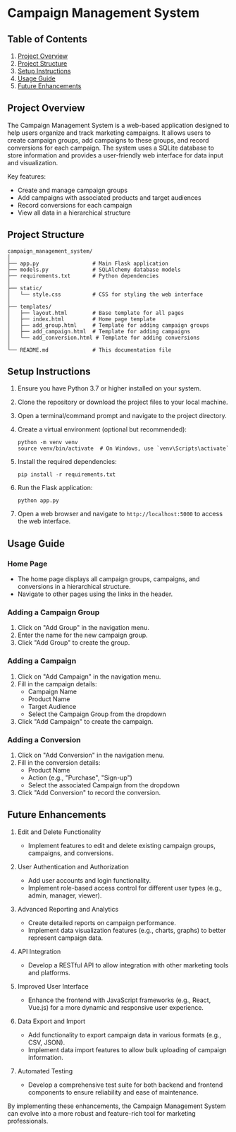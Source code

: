 # Campaign Management System

## Table of Contents
1. [Project Overview](#project-overview)
2. [Project Structure](#project-structure)
3. [Setup Instructions](#setup-instructions)
4. [Usage Guide](#usage-guide)
5. [Future Enhancements](#future-enhancements)

## Project Overview

The Campaign Management System is a web-based application designed to help users organize and track marketing campaigns. It allows users to create campaign groups, add campaigns to these groups, and record conversions for each campaign. The system uses a SQLite database to store information and provides a user-friendly web interface for data input and visualization.

Key features:
- Create and manage campaign groups
- Add campaigns with associated products and target audiences
- Record conversions for each campaign
- View all data in a hierarchical structure

## Project Structure

```
campaign_management_system/
│
├── app.py                 # Main Flask application
├── models.py              # SQLAlchemy database models
├── requirements.txt       # Python dependencies
│
├── static/
│   └── style.css          # CSS for styling the web interface
│
├── templates/
│   ├── layout.html        # Base template for all pages
│   ├── index.html         # Home page template
│   ├── add_group.html     # Template for adding campaign groups
│   ├── add_campaign.html  # Template for adding campaigns
│   └── add_conversion.html # Template for adding conversions
│
└── README.md              # This documentation file
```

## Setup Instructions

1. Ensure you have Python 3.7 or higher installed on your system.

2. Clone the repository or download the project files to your local machine.

3. Open a terminal/command prompt and navigate to the project directory.

4. Create a virtual environment (optional but recommended):
   ```
   python -m venv venv
   source venv/bin/activate  # On Windows, use `venv\Scripts\activate`
   ```

5. Install the required dependencies:
   ```
   pip install -r requirements.txt
   ```

6. Run the Flask application:
   ```
   python app.py
   ```

7. Open a web browser and navigate to `http://localhost:5000` to access the web interface.

## Usage Guide

### Home Page
- The home page displays all campaign groups, campaigns, and conversions in a hierarchical structure.
- Navigate to other pages using the links in the header.

### Adding a Campaign Group
1. Click on "Add Group" in the navigation menu.
2. Enter the name for the new campaign group.
3. Click "Add Group" to create the group.

### Adding a Campaign
1. Click on "Add Campaign" in the navigation menu.
2. Fill in the campaign details:
   - Campaign Name
   - Product Name
   - Target Audience
   - Select the Campaign Group from the dropdown
3. Click "Add Campaign" to create the campaign.

### Adding a Conversion
1. Click on "Add Conversion" in the navigation menu.
2. Fill in the conversion details:
   - Product Name
   - Action (e.g., "Purchase", "Sign-up")
   - Select the associated Campaign from the dropdown
3. Click "Add Conversion" to record the conversion.

## Future Enhancements

1. Edit and Delete Functionality
   - Implement features to edit and delete existing campaign groups, campaigns, and conversions.

2. User Authentication and Authorization
   - Add user accounts and login functionality.
   - Implement role-based access control for different user types (e.g., admin, manager, viewer).

3. Advanced Reporting and Analytics
   - Create detailed reports on campaign performance.
   - Implement data visualization features (e.g., charts, graphs) to better represent campaign data.

4. API Integration
   - Develop a RESTful API to allow integration with other marketing tools and platforms.

5. Improved User Interface
   - Enhance the frontend with JavaScript frameworks (e.g., React, Vue.js) for a more dynamic and responsive user experience.

6. Data Export and Import
   - Add functionality to export campaign data in various formats (e.g., CSV, JSON).
   - Implement data import features to allow bulk uploading of campaign information.

7. Automated Testing
   - Develop a comprehensive test suite for both backend and frontend components to ensure reliability and ease of maintenance.

By implementing these enhancements, the Campaign Management System can evolve into a more robust and feature-rich tool for marketing professionals.